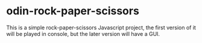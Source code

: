 # odin-rock-paper-scissors

This is a simple rock-paper-scissors Javascript project, the first version of it will be played in console, but the later version will have a GUI.